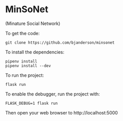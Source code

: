 # MinSoNet

(Minature Social Network)

To get the code:

    git clone https://github.com/bjanderson/minsonet

To install the dependencies:

    pipenv install
    pipenv install --dev

To run the project:

    flask run

To enable the debugger, run the project with:

    FLASK_DEBUG=1 flask run

Then open your web browser to http://localhost:5000

